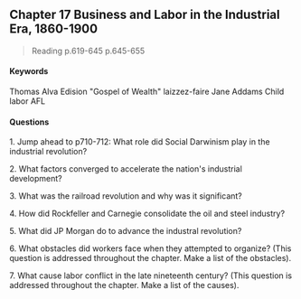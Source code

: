## Chapter 17 Business and Labor in the Industrial Era, 1860-1900

>Reading
p.619-645
p.645-655

#### Keywords
Thomas Alva Edision
"Gospel of Wealth"
laizzez-faire
Jane Addams
Child labor
AFL

#### Questions
1\. Jump ahead to p710-712: What role did Social Darwinism play in the industrial revolution?

2\. What factors converged to accelerate the nation's industrial development?

3\. What was the railroad revolution and why was it significant?

4\. How did Rockfeller and Carnegie consolidate the oil and steel industry?

5\. What did JP Morgan do to advance the industral revolution?

6\. What obstacles did workers face when they attempted to organize? (This question is addressed throughout the chapter. Make a list of the obstacles).

7\. What cause labor conflict in the late nineteenth century? (This question is addressed throughout the chapter. Make a list of the causes).
